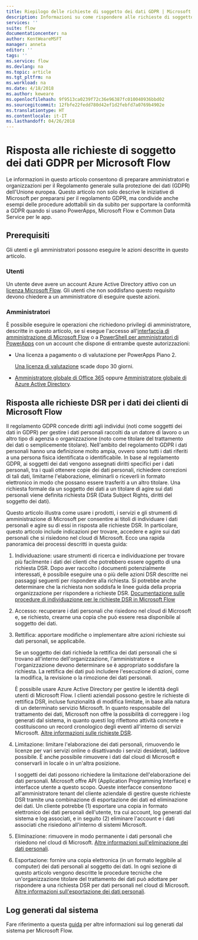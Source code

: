 ```yaml
---
title: Riepilogo delle richieste di soggetto dei dati GDPR | Microsoft Docs
description: Informazioni su come rispondere alle richieste di soggetto dei dati GPDR per Microsoft Flow.
services: ''
suite: flow
documentationcenter: na
author: KentWeareMSFT
manager: anneta
editor: ''
tags: ''
ms.service: flow
ms.devlang: na
ms.topic: article
ms.tgt_pltfrm: na
ms.workload: na
ms.date: 4/18/2018
ms.author: keweare
ms.openlocfilehash: 9f9513ca0239f72c36e96387fc010040936bbd02
ms.sourcegitcommit: 12fbfe22fedd780d42ef1d2febfd7a0769b4902e
ms.translationtype: HT
ms.contentlocale: it-IT
ms.lasthandoff: 04/26/2018
---
```

# <a name="responding-to-gdpr-data-subject-requests-for-microsoft-flow"></a>Risposta alle richieste di soggetto dei dati GDPR per Microsoft Flow

Le informazioni in questo articolo consentono di preparare amministratori e organizzazioni per il Regolamento generale sulla protezione dei dati (GDPR) dell'Unione europea. Questo articolo non solo descrive le iniziative di Microsoft per prepararsi per il regolamento GDPR, ma condivide anche esempi delle procedure adottabili sin da subito per supportare la conformità a GDPR quando si usano PowerApps, Microsoft Flow e Common Data Service per le app.

## <a name="prerequisites"></a>Prerequisiti

Gli utenti e gli amministratori possono eseguire le azioni descritte in questo articolo.

### <a name="users"></a>Utenti

Un utente deve avere un account Azure Active Directory attivo con un [licenza Microsoft Flow](https://preview.flow.microsoft.com/pricing/). Gli utenti che non soddisfano questo requisito devono chiedere a un amministratore di eseguire queste azioni.

### <a name="administrators"></a>Amministratori

È possibile eseguire le operazioni che richiedono privilegi di amministratore, descritte in questo articolo, se si esegue l'accesso all'[interfaccia di amministrazione di Microsoft Flow](https://admin.flow.microsoft.com/) o a [PowerShell per amministratori di PowerApps](https://go.microsoft.com/fwlink/?linkid=871804) con un account che dispone di entrambe queste autorizzazioni:

- Una licenza a pagamento o di valutazione per PowerApps Piano 2.

    [Una licenza di valutazione](http://web.powerapps.com/trial) scade dopo 30 giorni.

- [Amministratore globale di Office 365](https://support.office.com/article/assign-admin-roles-in-office-365-for-business-eac4d046-1afd-4f1a-85fc-8219c79e1504) oppure [Amministratore globale di Azure Active Directory](https://docs.microsoft.com/azure/active-directory/active-directory-assign-admin-roles-azure-portal).

## <a name="responding-to-dsrs-for-microsoft-flow-customer-data"></a>Risposta alle richieste DSR per i dati dei clienti di Microsoft Flow

Il regolamento GDPR concede diritti agli individui (noti come soggetti dei dati in GDPR) per gestire i dati personali raccolti da un datore di lavoro o un altro tipo di agenzia o organizzazione (noto come titolare del trattamento dei dati o semplicemente titolare). Nell'ambito del regolamento GDPR i dati personali hanno una definizione molto ampia, ovvero sono tutti i dati riferiti a una persona fisica identificata o identificabile. In base al regolamento GDPR, ai soggetti dei dati vengono assegnati diritti specifici per i dati personali, tra i quali ottenere copie dei dati personali, richiedere correzioni di tali dati, limitarne l'elaborazione, eliminarli o riceverli in formato elettronico in modo che possano essere trasferiti a un altro titolare. Una richiesta formale da un soggetto dei dati a un titolare di agire sui dati personali viene definita richiesta DSR (Data Subject Rights, diritti del soggetto dei dati).

Questo articolo illustra come usare i prodotti, i servizi e gli strumenti di amministrazione di Microsoft per consentire ai titoli di individuare i dati personali e agire su di essi in risposta alle richieste DSR. In particolare, questo articolo include indicazioni per trovare, accedere e agire sui dati personali che si risiedono nel cloud di Microsoft. Ecco una rapida panoramica dei processi descritti in questa guida:

1. Individuazione: usare strumenti di ricerca e individuazione per trovare più facilmente i dati dei clienti che potrebbero essere oggetto di una richiesta DSR. Dopo aver raccolto i documenti potenzialmente interessati, è possibile eseguire una o più delle azioni DSR descritte nei passaggi seguenti per rispondere alla richiesta. Si potrebbe anche determinare che la richiesta non soddisfa le linee guida della propria organizzazione per rispondere a richieste DSR. [Documentazione sulle procedure di individuazione per le richieste DSR in Microsoft Flow](gdpr-dsr-discovery.md)

1. Accesso: recuperare i dati personali che risiedono nel cloud di Microsoft e, se richiesto, crearne una copia che può essere resa disponibile al soggetto dei dati.

1. Rettifica: apportare modifiche o implementare altre azioni richieste sui dati personali, se applicabile.

    Se un soggetto dei dati richiede la rettifica dei dati personali che si trovano all'interno dell'organizzazione, l'amministratore e l'organizzazione devono determinare se è appropriato soddisfare la richiesta.  La rettifica dei dati può includere l'esecuzione di azioni, come la modifica, la revisione o la rimozione dei dati personali.

    È possibile usare Azure Active Directory per gestire le identità degli utenti di Microsoft Flow. I clienti aziendali possono gestire le richieste di rettifica DSR, incluse funzionalità di modifica limitate, in base alla natura di un determinato servizio Microsoft.  In quanto responsabile del trattamento dei dati, Microsoft non offre la possibilità di correggere i log generati dal sistema, in quanto questi log riflettono attività concrete e costituiscono un record cronologico degli eventi all'interno di servizi Microsoft.  [Altre informazioni sulle richieste DSR](https://docs.microsoft.com/microsoft-365/compliance/gdpr-dsr-azure).

1. Limitazione: limitare l'elaborazione dei dati personali, rimuovendo le licenze per vari servizi online o disattivando i servizi desiderati, laddove possibile. È anche possibile rimuovere i dati dal cloud di Microsoft e conservarli in locale o in un'altra posizione.

    I soggetti dei dati possono richiedere la limitazione dell'elaborazione dei dati personali.  Microsoft offre API (Application Programming Interface) e interfacce utente a questo scopo.  Queste interfacce consentono all'amministratore tenant del cliente aziendale di gestire queste richieste DSR tramite una combinazione di esportazione dei dati ed eliminazione dei dati. Un cliente potrebbe (1) esportare una copia in formato elettronico dei dati personali dell'utente, tra cui account, log generati dal sistema e log associati, e in seguito (2) eliminare l'account e i dati associati che risiedono all'interno di sistemi Microsoft.

1. Eliminazione: rimuovere in modo permanente i dati personali che risiedono nel cloud di Microsoft. [Altre informazioni sull'eliminazione dei dati personali](gdpr-dsr-delete.md).

1. Esportazione: fornire una copia elettronica (in un formato leggibile al computer) dei dati personali al soggetto dei dati. In ogni sezione di questo articolo vengono descritte le procedure tecniche che un'organizzazione titolare del trattamento dei dati può adottare per rispondere a una richiesta DSR per dati personali nel cloud di Microsoft. [Altre informazioni sull'esportazione dei dati personali](gdpr-dsr-export.md).

## <a name="system-generated-logs"></a>Log generati dal sistema

Fare riferimento a questa [guida](https://docs.microsoft.com/powerapps/administrator/powerapps-gdpr-dsr-guide-systemlogs) per altre informazioni sui log generati dal sistema per Microsoft Flow.

